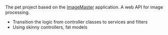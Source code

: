 The pet project based on the [ImageMaster](https://github.com/Rhoxolan/ImageMaster) application. A web API for image processing.
* Transition the logic from controller classes to services and filters
* Using skinny controllers, fat models
